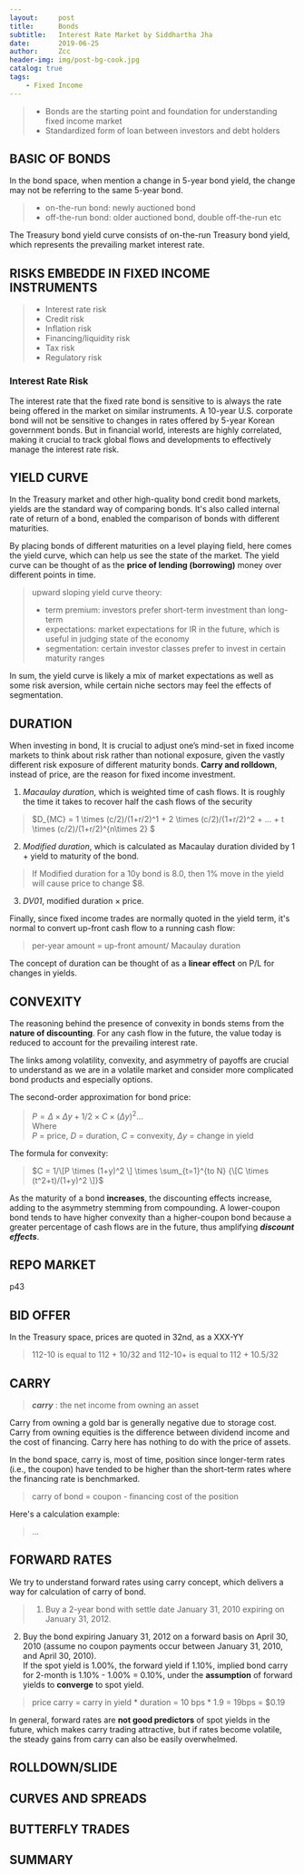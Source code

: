 ```yaml
---
layout:     post
title:      Bonds
subtitle:   Interest Rate Market by Siddhartha Jha
date:       2019-06-25
author:     Zcc
header-img: img/post-bg-cook.jpg
catalog: true
tags:
    - Fixed Income
---
```


> * Bonds are the starting point and foundation for understanding fixed income market
> * Standardized form of loan between investors and debt holders

## BASIC OF BONDS

In the bond space, when mention a change in 5-year bond yield, the change may not be referring to the same 5-year bond.  
> * on-the-run bond: newly auctioned bond
> * off-the-run bond: older auctioned bond, double off-the-run etc

The Treasury bond yield curve consists of on-the-run Treasury bond yield, which represents the prevailing market interest rate. 

## RISKS EMBEDDE IN FIXED INCOME INSTRUMENTS

> * Interest rate risk
> * Credit risk
> * Inflation risk
> * Financing/liquidity risk
> * Tax risk
> * Regulatory risk

### Interest Rate Risk

The interest rate that the fixed rate bond is sensitive to is always the rate being offered in the market on similar instruments. A 10-year U.S. corporate bond will not be sensitive to changes in rates offered by 5-year Korean government bonds. But in financial world, interests are highly correlated, making it crucial to track global flows and developments to effectively manage the interest rate risk.

## YIELD CURVE

In the Treasury market and other high-quality bond credit bond markets, yields are the standard way of comparing bonds. It's also called internal rate of return of a bond, enabled the comparison of bonds with different maturities.  

By placing bonds of different maturities on a level playing field, here comes the yield curve, which can help us see the state of the market. The yield curve can be thought of as the **price of lending (borrowing)** money over different points in time.  

> upward sloping yield curve theory: 
> * term premium: investors prefer short-term investment than long-term
> * expectations: market expectations for IR in the future, which is useful in judging state of the economy
> * segmentation: certain investor classes prefer to invest in certain maturity ranges

In sum, the yield curve is likely a mix of market expectations as well as some risk aversion, while certain niche sectors may feel the effects of segmentation.

## DURATION

When investing in bond, It is crucial to adjust one’s mind-set in fixed income markets to think about risk rather than notional exposure, given the vastly different risk exposure of different maturity bonds. **Carry and rolldown**, instead of price, are the reason for fixed income investment. 

1. *Macaulay duration*, which is weighted time of cash flows. It is roughly the time it takes to recover half the cash flows of the security
> $D_{MC} = 1 \times (c/2)/(1+r/2)^1 + 2 \times (c/2)/(1+r/2)^2 + ... + t \times (c/2)/(1+r/2)^{n\times 2} $

2. *Modified duration*, which is calculated as Macaulay duration divided by 1 +
yield to maturity of the bond.  
> If Modified duration for a 10y bond is 8.0, then 1% move in the yield will cause price to change $8.  

3. *DV01*, modified duration $\times$ price.  

Finally, since fixed income trades are normally quoted in the yield term, it's normal to convert up-front cash flow to a running cash flow: 
> per-year amount = up-front amount/ Macaulay duration  

The concept of duration can be thought of as a **linear effect** on P/L for changes in yields.

## CONVEXITY

The reasoning behind the presence of convexity in bonds stems from the **nature of discounting**. For any cash flow in the future, the value today is reduced to account for the prevailing interest rate.

The links among volatility, convexity, and asymmetry of payoffs are crucial to understand as we are in a volatile market and consider more complicated bond products and especially options.

The second-order approximation for bond price:  
> $P = \Delta \times \Delta y + 1/2 \times C \times (\Delta y)^2 ...$  
Where  
$P$ = price, $D$ = duration, $C$ = convexity, $\Delta y$ = change in yield

The formula for convexity: 
> $C = 1/\[P \times (1+y)^2 \] \times \sum_{t=1}^{to N} {\[C \times (t^2+t)/(1+y)^2 \]}$

As the maturity of a bond **increases**, the discounting effects increase, adding to the asymmetry stemming from compounding. A lower-coupon bond tends to have higher convexity than a higher-coupon bond because a greater percentage of cash flows are in the future, thus amplifying ***discount effects***. 

## REPO MARKET

p43

## BID OFFER

In the Treasury space, prices are quoted in 32nd, as a XXX-YY  
> 112-10 is equal to 112 + 10/32 and 112-10+ is equal to 112 + 10.5/32

## CARRY

> ***carry*** : the net income from owning an asset

Carry from owning a gold bar is generally negative due to storage cost. Carry from owning equities is the difference between dividend income and the cost of financing. Carry here has nothing to do with the price of assets. 

In the bond space, carry is, most of time, position since longer-term rates (i.e., the coupon) have tended to be higher than the short-term rates where the financing rate is benchmarked.
> carry of bond = coupon - financing cost of the position  

Here's a calculation example: 
> ...

## FORWARD RATES

We try to understand forward rates using carry concept, which delivers a way for calculation of carry of bond. 
> 1. Buy a 2-year bond with settle date January 31, 2010 expiring on January 31, 2012.  
2. Buy the bond expiring January 31, 2012 on a forward basis on April 30, 2010 (assume no coupon payments occur between January 31, 2010, and April 30, 2010).  
If the spot yield is 1.00%, the forward yield if 1.10%, implied bond carry for 2-month is 1.10% - 1.00% = 0.10%, under the **assumption** of forward yields to **converge** to spot yield. 

> price carry = carry in yield * duration = 10 bps * 1.9 = 19bps = $0.19

In general, forward rates are **not good predictors** of spot yields in the future, which makes carry trading attractive, but if rates become volatile, the steady gains from carry can also be easily overwhelmed.

## ROLLDOWN/SLIDE

## CURVES AND SPREADS

## BUTTERFLY TRADES

## SUMMARY
